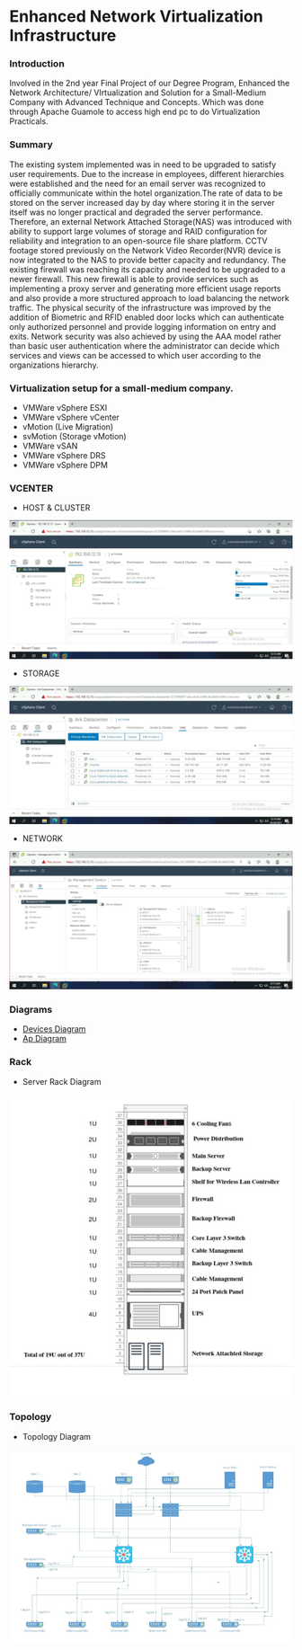 # Enhanced Network Virtualization Infrastructure

### Introduction
   Involved in the 2nd year Final Project of our Degree Program, Enhanced the Network Architecture/ VIrtualization and Solution for a Small-Medium Company with Advanced Technique and Concepts. Which was done through Apache Guamole to access high end pc to do Virtualization Practicals.

### Summary

The existing system implemented was in need to be upgraded to satisfy user requirements. Due to the increase in employees, different hierarchies were established and the need for an email server was recognized to officially communicate within the hotel organization.The rate of data to be stored on the server increased day by day where storing it in the server itself was no longer practical and degraded the server performance. Therefore, an external Network Attached Storage(NAS) was introduced with ability to support large volumes of storage and RAID configuration for reliability and integration to an open-source file share platform. CCTV footage stored previously on the Network Video Recorder(NVR) device is now integrated to the NAS to provide better capacity and redundancy. The existing firewall was reaching its capacity and needed to be upgraded to a newer firewall. This new firewall is able to provide services such as implementing a proxy server and generating more efficient usage reports and also provide a more structured approach to load balancing the network traffic. The physical security of the infrastructure was improved by the addition of Biometric and RFID enabled door locks which can authenticate only authorized personnel and provide logging information on entry and exits. Network security was also achieved by using the AAA model rather than basic user
authentication where the administrator can decide which services and views can be accessed to which user according to the organizations hierarchy.

### Virtualization setup for a small-medium company.
- VMWare vSphere ESXI
- VMWare vSphere vCenter
- vMotion (Live Migration) 
- svMotion (Storage vMotion)
- VMWare vSAN
- VMWare vSphere DRS
- VMWare vSphere DPM

 ### VCENTER
 - HOST & CLUSTER
 
 ![Screenshot](./Images/Host.jpg)
 
 - STORAGE
 
 ![Screenshot](./Images/Storage.jpg)
 
 - NETWORK
 
 ![Screenshot](./Images/Network.jpg)
 
### Diagrams
 
 - [Devices Diagram](./Diagrams/DevicesDiagram.pdf)
 - [Ap Diagram](./Diagrams/ApDiagram.pdf)

### Rack

- Server Rack Diagram 
 
 ![Screenshot](./Images/rack.jpg)
 
 ### Topology
 - Topology Diagram
 
 ![Screenshot](./Images/topology.jpg)
 
 
